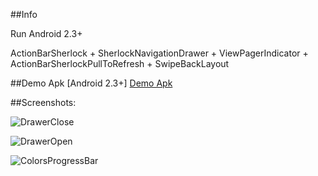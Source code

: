 ##Info

Run Android 2.3+

ActionBarSherlock + SherlockNavigationDrawer + ViewPagerIndicator + ActionBarSherlockPullToRefresh + SwipeBackLayout

##Demo Apk [Android 2.3+]
[Demo Apk](https://github.com/coswind/NavigationDrawer_CustomTabViewPagerIndicator/raw/master/demo.apk)

##Screenshots:

![DrawerClose](https://raw.github.com/coswind/NavigationDrawer_CustomTabViewPagerIndicator/master/2013-11-29-115934_481x803_scrot.png)

![DrawerOpen](https://raw.github.com/coswind/NavigationDrawer_CustomTabViewPagerIndicator/master/2013-11-29-115956_479x799_scrot.png)

![ColorsProgressBar](https://raw.github.com/coswind/NavigationDrawer_CustomTabViewPagerIndicator/master/2013-11-29-155522_478x800_scrot.png)

